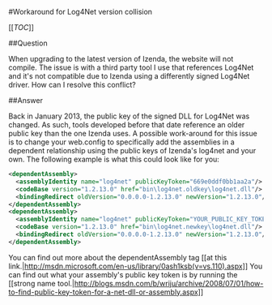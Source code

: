 #Workaround for Log4Net version collision

[[_TOC_]]

##Question

When upgrading to the latest version of Izenda, the website will not compile. The issue is with a third party tool I use that references Log4Net and it's not compatible due to Izenda using a differently signed Log4Net driver. How can I resolve this conflict?

##Answer

Back in January 2013, the public key of the signed DLL for Log4Net was changed. As such, tools developed before that date reference an older public key than the one Izenda uses. A possible work-around for this issue is to change your web.config to specifically add the assemblies in a dependent relationship using the public keys of Izenda's log4net and your own. The following example is what this could look like for you:

```xml
<dependentAssembly>
  <assemblyIdentity name="log4net" publicKeyToken="669e0ddf0bb1aa2a"/>
  <codeBase version="1.2.13.0" href="bin\log4net.oldkey\log4net.dll"/>
  <bindingRedirect oldVersion="0.0.0.0-1.2.13.0" newVersion="1.2.13.0"/>
</dependentAssembly>
<dependentAssembly>
  <assemblyIdentity name="log4net" publicKeyToken="YOUR_PUBLIC_KEY_TOKEN"/>
  <codeBase version="1.2.13.0" href="bin\log4net.newkey\log4net.dll"/>
  <bindingRedirect oldVersion="0.0.0.0-1.2.13.0" newVersion="1.2.13.0"/>
</dependentAssembly>
```

You can find out more about the dependentAssembly tag [[at this link.|http://msdn.microsoft.com/en-us/library/0ash1ksb(v=vs.110).aspx]] You can find out what your assembly's public key token is by running the [[strong name tool.|http://blogs.msdn.com/b/wriju/archive/2008/07/01/how-to-find-public-key-token-for-a-net-dll-or-assembly.aspx]]